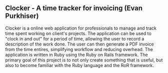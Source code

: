 ## Clocker - A time tracker for invoicing (Evan Purkhiser)

Clocker is a online web application for professionals to manage and track time
spent working on client's projects. The application can be used to "clock in and
out" for a period of time, allowing the user to record a description of the work
done. The user can then generate a PDF invoice from the time entires,
simplifying workflow and reducing overhead. The application is written in Ruby
using the Ruby on Rails framework. The primary goal of this project is to not
only create something that is useful, but also to become familiar with the Ruby
language and the RoR framework.
